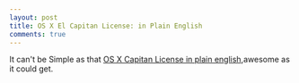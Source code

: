 ```yaml
---
layout: post
title: OS X El Capitan License: in Plain English
comments: true
---
```


It can't be Simple as that [OS X Capitan License in plain english](http://robb.weblaws.org/2015/10/17/os-x-el-capitan-license-in-plain-english/),awesome as it could get.
